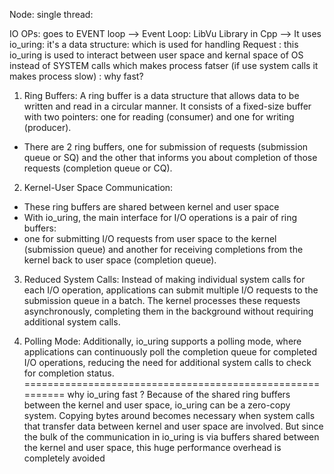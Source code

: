 
Node: single thread:

IO OPs: goes to EVENT loop
--> Event Loop: LibVu Library in Cpp
--> It uses io_uring: it's a data structure:
 which is used for handling Request
: this io_uring is used to interact between 
user space and kernal space of OS
instead of SYSTEM calls which makes 
process fatser 
(if use system calls it makes process slow)
: why fast?

1) Ring Buffers: A ring buffer is a data 
structure that allows data to be written 
and read in a circular manner. 
It consists of a fixed-size buffer 
with two pointers: one for reading (consumer) 
and one for writing (producer).
- There are 2 ring buffers, one for 
submission of requests (submission 
queue or SQ) and the other that 
informs you about completion of those 
requests (completion queue or CQ).

2) Kernel-User Space Communication:
- These ring buffers are shared between kernel and user space
- With io_uring, the main interface for I/O
operations is a pair of ring buffers:
- one for submitting I/O requests from 
user space to the kernel (submission queue) and 
another for receiving completions from the 
kernel back to user space (completion queue).

3) Reduced System Calls: Instead of making 
individual system calls for each I/O operation, 
applications can submit multiple I/O requests 
to the submission queue in a batch. 
The kernel processes these requests asynchronously, 
completing them in the background without 
requiring additional system calls.

4) Polling Mode: Additionally, io_uring supports 
a polling mode, where applications can continuously 
poll the completion queue for completed I/O operations, 
reducing the need for additional system calls to 
check for completion status.
==========================================================
why io_uring fast ?
Because of the shared ring buffers between the 
kernel and user space, io_uring can be a zero-copy system. 
Copying bytes around becomes necessary when 
system calls that transfer data between kernel 
and user space are involved. But since the bulk 
of the communication in io_uring is via buffers 
shared between the kernel and user space, 
this huge performance overhead is completely 
avoided